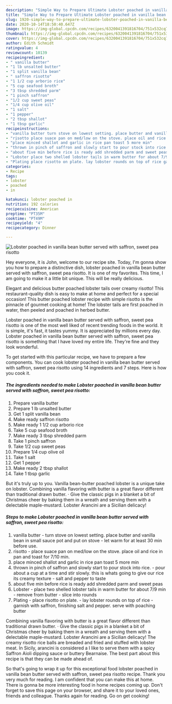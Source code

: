 ```yaml
---
description: "Simple Way to Prepare Ultimate Lobster poached in vanilla bean butter served with saffron, sweet pea risotto"
title: "Simple Way to Prepare Ultimate Lobster poached in vanilla bean butter served with saffron, sweet pea risotto"
slug: 1920-simple-way-to-prepare-ultimate-lobster-poached-in-vanilla-bean-butter-served-with-saffron-sweet-pea-risotto
date: 2020-10-14T18:50:40.647Z
image: https://img-global.cpcdn.com/recipes/6320041391816704/751x532cq70/lobster-poached-in-vanilla-bean-butter-served-with-saffron-sweet-pea-risotto-recipe-main-photo.jpg
thumbnail: https://img-global.cpcdn.com/recipes/6320041391816704/751x532cq70/lobster-poached-in-vanilla-bean-butter-served-with-saffron-sweet-pea-risotto-recipe-main-photo.jpg
cover: https://img-global.cpcdn.com/recipes/6320041391816704/751x532cq70/lobster-poached-in-vanilla-bean-butter-served-with-saffron-sweet-pea-risotto-recipe-main-photo.jpg
author: Edith Schmidt
ratingvalue: 4
reviewcount: 10139
recipeingredient:
- " vanilla butter"
- "1 lb unsalted butter"
- "1 split vanilla bean"
- " saffron risotto"
- "1 1/2 cup arborio rice"
- "5 cup seafood broth"
- "3 tbsp shredded parm"
- "1 pinch saffron"
- "1/2 cup sweet peas"
- "1/4 cup olive oil"
- "1 salt"
- "1 pepper"
- "2 tbsp shallot"
- "1 tbsp garlic"
recipeinstructions:
- "vanilla butter turn stove on lowest setting. place butter and vanilla bean in small sauce pot and put on stove let warm for at least 30 min before use."
- "risotto place suace pan on med/low on the stove. place oil and rice in pan and toast for 7/10 min."
- "place minced shallot and garlic in rice pan toast 5 more min"
- "thrown in pinch of saffron and slowly start to pour stock into rice. pour about a cup at a time and stir slowly. this is whats going to give our rice its creamy texture salt and pepper to taste"
- "about five min before rice is ready add shredded parm and sweet peas"
- "Lobster place two shelled lobster tails in warm butter for about 7/9 min remove from butter slice into rounds"
- "Plating place risotto on plate. lay lobster rounds on top of rice garnish with saffron, finishing salt and pepper.   serve with poaching butter"
categories:
- Recipe
tags:
- lobster
- poached
- in

katakunci: lobster poached in 
nutrition: 192 calories
recipecuisine: American
preptime: "PT35M"
cooktime: "PT49M"
recipeyield: "4"
recipecategory: Dinner

---
```



![Lobster poached in vanilla bean butter served with saffron, sweet pea risotto](https://img-global.cpcdn.com/recipes/6320041391816704/751x532cq70/lobster-poached-in-vanilla-bean-butter-served-with-saffron-sweet-pea-risotto-recipe-main-photo.jpg)

Hey everyone, it is John, welcome to our recipe site. Today, I'm gonna show you how to prepare a distinctive dish, lobster poached in vanilla bean butter served with saffron, sweet pea risotto. It is one of my favorites. This time, I am going to make it a little bit unique. This will be really delicious.

Elegant and delicious butter poached lobster tails over creamy risotto! This restaurant-quality dish is easy to make at home and perfect for a special occasion! This butter poached lobster recipe with simple risotto is the pinnacle of gourmet cooking at home! The lobster tails are first poached in water, then peeled and poached in herbed butter.

Lobster poached in vanilla bean butter served with saffron, sweet pea risotto is one of the most well liked of recent trending foods in the world. It is simple, it's fast, it tastes yummy. It is appreciated by millions every day. Lobster poached in vanilla bean butter served with saffron, sweet pea risotto is something that I have loved my entire life. They're fine and they look wonderful.


To get started with this particular recipe, we have to prepare a few components. You can cook lobster poached in vanilla bean butter served with saffron, sweet pea risotto using 14 ingredients and 7 steps. Here is how you cook it.

<!--inarticleads1-->

##### The ingredients needed to make Lobster poached in vanilla bean butter served with saffron, sweet pea risotto:

1. Prepare  vanilla butter
1. Prepare 1 lb unsalted butter
1. Get 1 split vanilla bean
1. Make ready  saffron risotto
1. Make ready 1 1/2 cup arborio rice
1. Take 5 cup seafood broth
1. Make ready 3 tbsp shredded parm
1. Take 1 pinch saffron
1. Take 1/2 cup sweet peas
1. Prepare 1/4 cup olive oil
1. Take 1 salt
1. Get 1 pepper
1. Make ready 2 tbsp shallot
1. Take 1 tbsp garlic


But it&#39;s truly up to you. Vanilla bean-butter poached lobster is a unique take on lobster. Combining vanilla flavoring with butter is a great flavor different than traditional drawn butter. · Give the classic pigs in a blanket a bit of Christmas cheer by baking them in a wreath and serving them with a delectable maple-mustard. Lobster Arancini are a Sicilian delicacy! 

<!--inarticleads2-->

##### Steps to make Lobster poached in vanilla bean butter served with saffron, sweet pea risotto:

1. vanilla butter - turn stove on lowest setting. place butter and vanilla bean in small sauce pot and put on stove - let warm for at least 30 min before use.
1. risotto - place suace pan on med/low on the stove. place oil and rice in pan and toast for 7/10 min.
1. place minced shallot and garlic in rice pan toast 5 more min
1. thrown in pinch of saffron and slowly start to pour stock into rice. - pour about a cup at a time and stir slowly. this is whats going to give our rice its creamy texture - salt and pepper to taste
1. about five min before rice is ready add shredded parm and sweet peas
1. Lobster - place two shelled lobster tails in warm butter for about 7/9 min - remove from butter - slice into rounds
1. Plating - place risotto on plate. - lay lobster rounds on top of rice - garnish with saffron, finishing salt and pepper.   serve with poaching butter


Combining vanilla flavoring with butter is a great flavor different than traditional drawn butter. · Give the classic pigs in a blanket a bit of Christmas cheer by baking them in a wreath and serving them with a delectable maple-mustard. Lobster Arancini are a Sicilian delicacy! The creamy risotto rice balls are breaded and fried and stuffed with lobster meat. In Sicily, arancini is considered a I like to serve them with a spicy Saffron Aioli dipping sauce or buttery Bearnaise. The best part about this recipe is that they can be made ahead of. 

So that's going to wrap it up for this exceptional food lobster poached in vanilla bean butter served with saffron, sweet pea risotto recipe. Thank you very much for reading. I am confident that you can make this at home. There is gonna be more interesting food in home recipes coming up. Don't forget to save this page on your browser, and share it to your loved ones, friends and colleague. Thanks again for reading. Go on get cooking!
